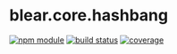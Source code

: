 # blear.core.hashbang

[![npm module][npm-img]][npm-url]
[![build status][travis-img]][travis-url]
[![coverage][coveralls-img]][coveralls-url]

[travis-img]: https://img.shields.io/travis/blearjs/blear.core.hashbang/master.svg?style=flat-square
[travis-url]: https://travis-ci.org/blearjs/blear.core.hashbang

[npm-img]: https://img.shields.io/npm/v/blear.core.hashbang.svg?style=flat-square
[npm-url]: https://www.npmjs.com/package/blear.core.hashbang

[coveralls-img]: https://img.shields.io/coveralls/blearjs/blear.core.hashbang/master.svg?style=flat-square
[coveralls-url]: https://coveralls.io/github/blearjs/blear.core.hashbang?branch=master


